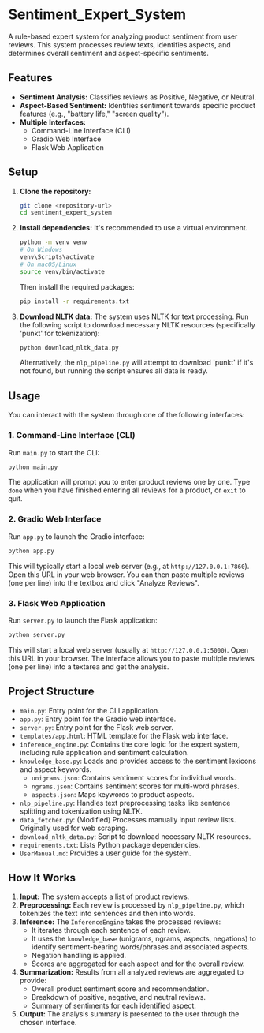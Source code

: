# Sentiment_Expert_System

A rule-based expert system for analyzing product sentiment from user reviews. This system processes review texts, identifies aspects, and determines overall sentiment and aspect-specific sentiments.

## Features

*   **Sentiment Analysis:** Classifies reviews as Positive, Negative, or Neutral.
*   **Aspect-Based Sentiment:** Identifies sentiment towards specific product features (e.g., "battery life," "screen quality").
*   **Multiple Interfaces:**
    *   Command-Line Interface (CLI)
    *   Gradio Web Interface
    *   Flask Web Application

## Setup

1.  **Clone the repository:**
    ```bash
    git clone <repository-url>
    cd sentiment_expert_system
    ```

2.  **Install dependencies:**
    It's recommended to use a virtual environment.
    ```bash
    python -m venv venv
    # On Windows
    venv\Scripts\activate
    # On macOS/Linux
    source venv/bin/activate
    ```
    Then install the required packages:
    ```bash
    pip install -r requirements.txt
    ```

3.  **Download NLTK data:**
    The system uses NLTK for text processing. Run the following script to download necessary NLTK resources (specifically 'punkt' for tokenization):
    ```bash
    python download_nltk_data.py
    ```
    Alternatively, the `nlp_pipeline.py` will attempt to download 'punkt' if it's not found, but running the script ensures all data is ready.

## Usage

You can interact with the system through one of the following interfaces:

### 1. Command-Line Interface (CLI)

Run `main.py` to start the CLI:
```bash
python main.py
```
The application will prompt you to enter product reviews one by one. Type `done` when you have finished entering all reviews for a product, or `exit` to quit.

### 2. Gradio Web Interface

Run `app.py` to launch the Gradio interface:
```bash
python app.py
```
This will typically start a local web server (e.g., at `http://127.0.0.1:7860`). Open this URL in your web browser. You can then paste multiple reviews (one per line) into the textbox and click "Analyze Reviews".

### 3. Flask Web Application

Run `server.py` to launch the Flask application:
```bash
python server.py
```
This will start a local web server (usually at `http://127.0.0.1:5000`). Open this URL in your browser. The interface allows you to paste multiple reviews (one per line) into a textarea and get the analysis.

## Project Structure

*   `main.py`: Entry point for the CLI application.
*   `app.py`: Entry point for the Gradio web interface.
*   `server.py`: Entry point for the Flask web server.
*   `templates/app.html`: HTML template for the Flask web interface.
*   `inference_engine.py`: Contains the core logic for the expert system, including rule application and sentiment calculation.
*   `knowledge_base.py`: Loads and provides access to the sentiment lexicons and aspect keywords.
    *   `unigrams.json`: Contains sentiment scores for individual words.
    *   `ngrams.json`: Contains sentiment scores for multi-word phrases.
    *   `aspects.json`: Maps keywords to product aspects.
*   `nlp_pipeline.py`: Handles text preprocessing tasks like sentence splitting and tokenization using NLTK.
*   `data_fetcher.py`: (Modified) Processes manually input review lists. Originally used for web scraping.
*   `download_nltk_data.py`: Script to download necessary NLTK resources.
*   `requirements.txt`: Lists Python package dependencies.
*   `UserManual.md`: Provides a user guide for the system.

## How It Works

1.  **Input:** The system accepts a list of product reviews.
2.  **Preprocessing:** Each review is processed by `nlp_pipeline.py`, which tokenizes the text into sentences and then into words.
3.  **Inference:** The `InferenceEngine` takes the processed reviews:
    *   It iterates through each sentence of each review.
    *   It uses the `knowledge_base` (unigrams, ngrams, aspects, negations) to identify sentiment-bearing words/phrases and associated aspects.
    *   Negation handling is applied.
    *   Scores are aggregated for each aspect and for the overall review.
4.  **Summarization:** Results from all analyzed reviews are aggregated to provide:
    *   Overall product sentiment score and recommendation.
    *   Breakdown of positive, negative, and neutral reviews.
    *   Summary of sentiments for each identified aspect.
5.  **Output:** The analysis summary is presented to the user through the chosen interface.
